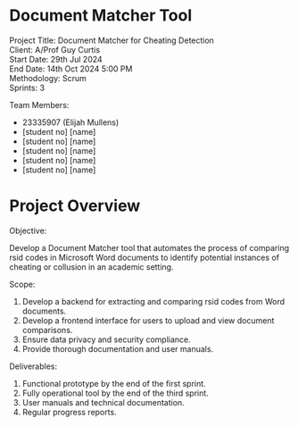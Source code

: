 # Document Matcher Tool

Project Title: Document Matcher for Cheating Detection  
Client: A/Prof Guy Curtis  
Start Date: 29th Jul 2024  
End Date: 14th Oct 2024 5:00 PM  
Methodology: Scrum  
Sprints: 3  

Team Members:  
- 23335907 (Elijah Mullens)
- [student no] [name]  
- [student no] [name]  
- [student no] [name]  
- [student no] [name]  
- [student no] [name]  

# Project Overview

Objective: 

Develop a Document Matcher tool that automates the process of comparing rsid codes in Microsoft Word documents to identify potential instances of cheating or collusion in an academic setting.

Scope:
1. Develop a backend for extracting and comparing rsid codes from Word documents.
2. Develop a frontend interface for users to upload and view document comparisons.
3. Ensure data privacy and security compliance.
4. Provide thorough documentation and user manuals.

Deliverables:
1. Functional prototype by the end of the first sprint.
2. Fully operational tool by the end of the third sprint.
3. User manuals and technical documentation.
4. Regular progress reports.
